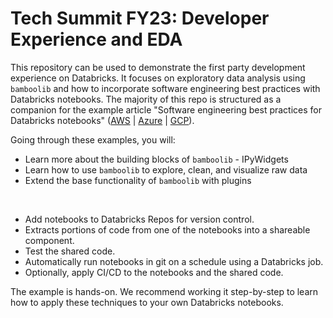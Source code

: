 # Tech Summit FY23: Developer Experience and EDA

This repository can be used to demonstrate the first party development experience on Databricks. It focuses on exploratory data analysis using `bamboolib` and how to incorporate software engineering best practices with Databricks notebooks.  The majority of this repo is structured as a companion for the example article "Software engineering best practices for Databricks notebooks" ([AWS](https://docs.databricks.com/notebooks/best-practices.html) | [Azure](https://docs.microsoft.com/azure/databricks/notebooks/best-practices) | [GCP](https://docs.gcp.databricks.com/notebooks/best-practices.html)).  

Going through these examples, you will:

* Learn more about the building blocks of `bamboolib` - IPyWidgets
* Learn how to use `bamboolib` to explore, clean, and visualize raw data
* Extend the base functionality of `bamboolib` with plugins

<br>

* Add notebooks to Databricks Repos for version control.
* Extracts portions of code from one of the notebooks into a shareable component.
* Test the shared code.
* Automatically run notebooks in git on a schedule using a Databricks job.
* Optionally, apply CI/CD to the notebooks and the shared code.

The example is hands-on. We recommend working it step-by-step to learn how to apply these techniques to your own Databricks notebooks.
